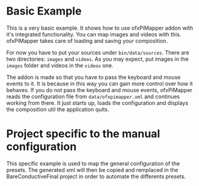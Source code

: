 # Basic Example

This is a very basic example. It shows how to use ofxPiMapper addon with it's integrated functionality. You can map images and videos with this. ofxPiMapper takes care of loading and saving your composition.

For now you have to put your sources under `bin/data/sources`. There are two directories: `images` and `videos`. As you may expect, put images in the `images` folder and videos in the `videos` one. 

The addon is made so that you have to pass the keyboard and mouse events to it. It is because in this way you can gain more control over how it behaves. If you do not pass the keyboard and mouse events, ofxPiMapper reads the configuration file from `data/ofxpimapper.xml` and continues working from there. It just starts up, loads the configuration and displays the composition util the application quits. 

# Project specific to the manual configuration

This specific example is used to map the general configuration of the presets. The generated xml will then be copied and remplaced in the BareConductiveFinal project in order to automate the differents presets.

